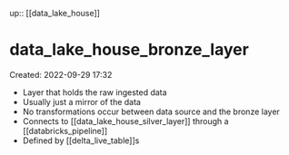 up:: [[data_lake_house]]

# data_lake_house_bronze_layer

Created: 2022-09-29 17:32

- Layer that holds the raw ingested data
- Usually just a mirror of the data
- No transformations occur between data source and the bronze layer
- Connects to [[data_lake_house_silver_layer]] through a [[databricks_pipeline]]
- Defined by [[delta_live_table]]s
